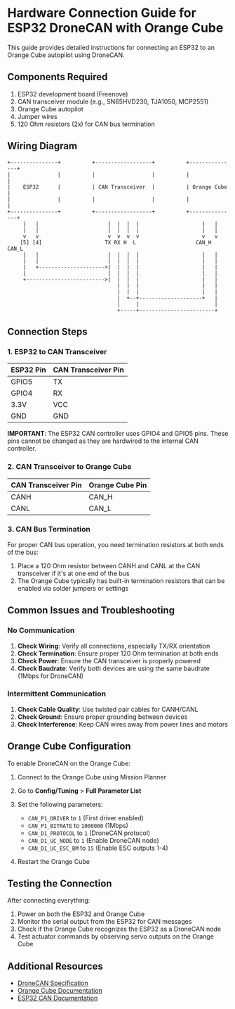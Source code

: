 # Hardware Connection Guide for ESP32 DroneCAN with Orange Cube

This guide provides detailed instructions for connecting an ESP32 to an Orange Cube autopilot using DroneCAN.

## Components Required

1. ESP32 development board (Freenove)
2. CAN transceiver module (e.g., SN65HVD230, TJA1050, MCP2551)
3. Orange Cube autopilot
4. Jumper wires
5. 120 Ohm resistors (2x) for CAN bus termination

## Wiring Diagram

```
+---------------+          +------------------+          +---------------+
|               |          |                  |          |               |
|    ESP32      |          | CAN Transceiver  |          | Orange Cube   |
|               |          |                  |          |               |
+---------------+          +------------------+          +---------------+
     |   |                      |  |  |  |                    |   |
     |   |                      |  |  |  |                    |   |
     v   v                      v  v  v  v                    v   v
    [5] [4]                    TX RX H  L                   CAN_H CAN_L
     |   |                      |  |  |  |                    |   |
     |   |                      |  |  |  |                    |   |
     |   +--------------------->|  |  |  |                    |   |
     |                          |  |  |  |                    |   |
     +------------------------->|  |  |  |                    |   |
                                   |  |  |                    |   |
                                   |  |  |                    |   |
                                   |  +--+--------------------+   |
                                   |     |                        |
                                   +-----+------------------------+
```

## Connection Steps

### 1. ESP32 to CAN Transceiver

| ESP32 Pin | CAN Transceiver Pin |
|-----------|---------------------|
| GPIO5     | TX                  |
| GPIO4     | RX                  |
| 3.3V      | VCC                 |
| GND       | GND                 |

**IMPORTANT**: The ESP32 CAN controller uses GPIO4 and GPIO5 pins. These pins cannot be changed as they are hardwired to the internal CAN controller.

### 2. CAN Transceiver to Orange Cube

| CAN Transceiver Pin | Orange Cube Pin |
|---------------------|-----------------|
| CANH                | CAN_H           |
| CANL                | CAN_L           |

### 3. CAN Bus Termination

For proper CAN bus operation, you need termination resistors at both ends of the bus:

1. Place a 120 Ohm resistor between CANH and CANL at the CAN transceiver if it's at one end of the bus
2. The Orange Cube typically has built-in termination resistors that can be enabled via solder jumpers or settings

## Common Issues and Troubleshooting

### No Communication

1. **Check Wiring**: Verify all connections, especially TX/RX orientation
2. **Check Termination**: Ensure proper 120 Ohm termination at both ends
3. **Check Power**: Ensure the CAN transceiver is properly powered
4. **Check Baudrate**: Verify both devices are using the same baudrate (1Mbps for DroneCAN)

### Intermittent Communication

1. **Check Cable Quality**: Use twisted pair cables for CANH/CANL
2. **Check Ground**: Ensure proper grounding between devices
3. **Check Interference**: Keep CAN wires away from power lines and motors

## Orange Cube Configuration

To enable DroneCAN on the Orange Cube:

1. Connect to the Orange Cube using Mission Planner
2. Go to **Config/Tuning** > **Full Parameter List**
3. Set the following parameters:
   - `CAN_P1_DRIVER` to `1` (First driver enabled)
   - `CAN_P1_BITRATE` to `1000000` (1Mbps)
   - `CAN_D1_PROTOCOL` to `1` (DroneCAN protocol)
   - `CAN_D1_UC_NODE` to `1` (Enable DroneCAN node)
   - `CAN_D1_UC_ESC_BM` to `15` (Enable ESC outputs 1-4)

4. Restart the Orange Cube

## Testing the Connection

After connecting everything:

1. Power on both the ESP32 and Orange Cube
2. Monitor the serial output from the ESP32 for CAN messages
3. Check if the Orange Cube recognizes the ESP32 as a DroneCAN node
4. Test actuator commands by observing servo outputs on the Orange Cube

## Additional Resources

- [DroneCAN Specification](https://dronecan.github.io/Specification/)
- [Orange Cube Documentation](https://docs.cubepilot.org/user-guides/autopilot/the-cube-user-manual)
- [ESP32 CAN Documentation](https://docs.espressif.com/projects/esp-idf/en/latest/esp32/api-reference/peripherals/twai.html)
